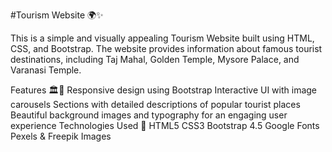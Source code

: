 #Tourism Website 🌍✨

This is a simple and visually appealing Tourism Website built using HTML, CSS, and Bootstrap. The website provides information about famous tourist destinations, including Taj Mahal, Golden Temple, Mysore Palace, and Varanasi Temple.

Features 🏛️📸
Responsive design using Bootstrap
Interactive UI with image carousels
Sections with detailed descriptions of popular tourist places
Beautiful background images and typography for an engaging user experience
Technologies Used 🔧
HTML5
CSS3
Bootstrap 4.5
Google Fonts
Pexels & Freepik Images

